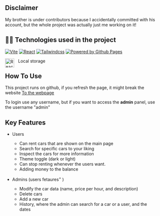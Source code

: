 ## Disclaimer

My brother is under contributors because I accidentally committed with his account, but the whole project was actually just me working on it!

## 👨‍💻 Technologies used in the project

[![Vite](https://custom-icon-badges.demolab.com/badge/-Vite-c01baa?style=for-the-badge&logo=vite&logoColor=white)](https://vitejs.dev/)
[![React](https://custom-icon-badges.demolab.com/badge/-React-218AAB?style=for-the-badge&logo=react&logoColor=white)](https://reactjs.org/)
[![Tailwindcss](https://custom-icon-badges.demolab.com/badge/-Tailwindcss-21ab89?style=for-the-badge&logo=tailwindcss&logoColor=white)](https://tailwindcss.com/)
[![Powered by Github Pages](https://custom-icon-badges.demolab.com/badge/-Powered_by_Github_Pages-2ca544?style=for-the-badge&logo=github&logoColor=white)](https://github.com/)

<span>
Local storage
<img align="left" alt="React" width="30px" style="padding-right:10px;" src="https://freesvg.org/storage/img/thumb/1375966995.png" />
</span>

## How To Use

This project runs on github, if you refresh the page, it might break the website [To the webpage](https://tamas1023.github.io/autoKolcsonzes/)

To login use any username, but if you want to access the **admin** panel, use the username "admin"

## Key Features

- Users

  - Can rent cars that are shown on the main page
  - Search for specific cars to your liking
  - Inspect the cars for more information
  - Theme toggle (dark or light)
  - Can stop renting whenever the users want.
  - Adding money to the balance

- Admins (users fetaures<sup>+</sup> )

  - Modify the car data (name, price per hour, and description)
  - Delete cars
  - Add a new car
  - History, where the admin can search for a car or a user, and the dates

<!--
# AutóKölcsönzés React-al, és Tailwind el.

## Hungarian version down below

## English version

My brother is under contributors because I accidentally committed with his account, but the whole project was actually just me working on it!

This is a car rental application that I created for my own practice and improvement.

This website was built only in React, it uses cookies and localstorage to store data (cars, login data).

**I will further develop** this website so that the data will be stored on a web server, but it will be a new Repositorty.

**Login function** only requires a name for now,
and if you want to view the admin interface, the name **admin** must be entered in the username.

## Magyar verzió

A testvérem azért van contributorok alatt, mert egyszer véletlen az ő fiókjával commiteltem, de az egész projekt tejlesen csak is én dolgoztam rajta!

Ez egy autókölcsönző alkalmazás, amit a saját gyakorlásomra és feljődésemre hoztam létre.

Ez a weboldal csak is React használatával épült, az adatok tárolására(autók, bejelentkezési adatok) cookie-kat, és localstorage-et használ.

**Majd tovább fogom fejleszteni** ezt a weboldalt, hogy az adatokat webszerveren tárolódjanak, de az egy új Repositorty lesz majd.

**Login funkcióhoz** egyenlőre csak név kell,
és ha admin felületet megakarod nézni, akkor a felhasználónévbe az **admin** nevet kell beírni.
-->
<!--
### 👨‍💻 Technologies used in the project

<img align="left" alt="React" width="30px" style="padding-right:10px;" src="https://cdn.jsdelivr.net/gh/devicons/devicon/icons/react/react-original.svg" />
<img align="left" alt="TailwindCss" width="30px" style="padding-right:10px;" src="https://cdn.jsdelivr.net/gh/devicons/devicon/icons/tailwindcss/tailwindcss-plain.svg" />
<img align="left" alt="NodeJS" width="30px" style="padding-right:10px;" src="https://cdn.jsdelivr.net/gh/devicons/devicon/icons/nodejs/nodejs-original.svg" />
<img align="left" alt="HTML" width="35px" style="padding-right:10px;" src="https://cdn.jsdelivr.net/gh/devicons/devicon/icons/html5/html5-plain.svg" />
<img align="left" alt="CSS" width="35px" style="padding-right:10px;" src="https://cdn.jsdelivr.net/gh/devicons/devicon/icons/css3/css3-plain.svg" />
<img align="left" alt="JavaScript" width="35px" style="padding-right:10px;" src="https://cdn.jsdelivr.net/gh/devicons/devicon/icons/javascript/javascript-plain.svg" />

<br />
<br />

#
-->
